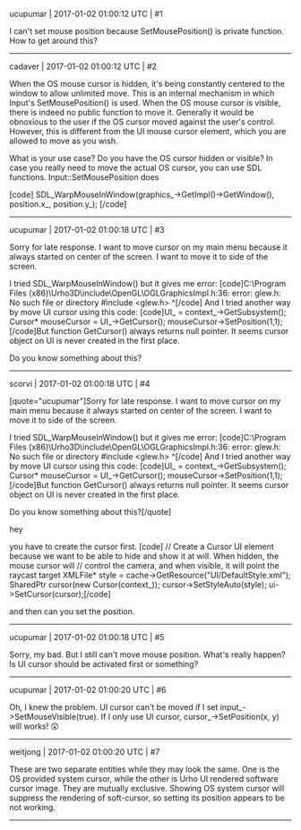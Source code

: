 ucupumar | 2017-01-02 01:00:12 UTC | #1

I can't set mouse position because SetMousePosition() is private function. 
How to get around this?

-------------------------

cadaver | 2017-01-02 01:00:12 UTC | #2

When the OS mouse cursor is hidden, it's being constantly centered to the window to allow unlimited move. This is an internal mechanism in which Input's SetMousePosition() is used.
When the OS mouse cursor is visible, there is indeed no public function to move it. Generally it would be obnoxious to the user if the OS cursor moved against the user's control.
However, this is different from the UI mouse cursor element, which you are allowed to move as you wish.

What is your use case? Do you have the OS cursor hidden or visible? In case you really need to move the actual OS cursor, you can use SDL functions. Input::SetMousePosition does

[code]
    SDL_WarpMouseInWindow(graphics_->GetImpl()->GetWindow(), position.x_, position.y_);
[/code]

-------------------------

ucupumar | 2017-01-02 01:00:18 UTC | #3

Sorry for late response.
I want to move cursor on my main menu because it always started on center of the screen. I want to move it to side of the screen.

I tried SDL_WarpMouseInWindow() but it gives me error:
[code]C:\Program Files (x86)\Urho3D\include\OpenGL\OGLGraphicsImpl.h:36: error: glew.h: No such file or directory
 #include <glew.h>
                  ^[/code]
And I tried another way by move UI cursor using this code:
[code]UI_ = context_->GetSubsystem<UI>();
Cursor* mouseCursor = UI_->GetCursor();
mouseCursor->SetPosition(1,1);[/code]But function GetCursor() always returns null pointer. It seems cursor object on UI is never created in the first place.

Do you know something about this?

-------------------------

scorvi | 2017-01-02 01:00:18 UTC | #4

[quote="ucupumar"]Sorry for late response.
I want to move cursor on my main menu because it always started on center of the screen. I want to move it to side of the screen.

I tried SDL_WarpMouseInWindow() but it gives me error:
[code]C:\Program Files (x86)\Urho3D\include\OpenGL\OGLGraphicsImpl.h:36: error: glew.h: No such file or directory
 #include <glew.h>
                  ^[/code]
And I tried another way by move UI cursor using this code:
[code]UI_ = context_->GetSubsystem<UI>();
Cursor* mouseCursor = UI_->GetCursor();
mouseCursor->SetPosition(1,1);[/code]But function GetCursor() always returns null pointer. It seems cursor object on UI is never created in the first place.

Do you know something about this?[/quote]

hey 

you have to create the cursor first. 
[code] // Create a Cursor UI element because we want to be able to hide and show it at will. When hidden, the mouse cursor will
// control the camera, and when visible, it will point the raycast target
XMLFile* style = cache->GetResource<XMLFile>("UI/DefaultStyle.xml");
SharedPtr<Cursor> cursor(new Cursor(context_));
cursor->SetStyleAuto(style);
ui->SetCursor(cursor);[/code]

and then can you set the position.

-------------------------

ucupumar | 2017-01-02 01:00:18 UTC | #5

Sorry, my bad. But I still can't move mouse position. What's really happen?
Is UI cursor should be activated first or something?

-------------------------

ucupumar | 2017-01-02 01:00:20 UTC | #6

Oh, I knew the problem. UI cursor can't be moved if I set input_->SetMouseVisible(true).
If I only use UI cursor, cursor_->SetPosition(x, y) will works!  :astonished:

-------------------------

weitjong | 2017-01-02 01:00:20 UTC | #7

These are two separate entities while they may look the same. One is the OS provided system cursor,  while the other is Urho UI rendered software cursor image. They are mutually exclusive. Showing OS system cursor will suppress the rendering of soft-cursor,  so setting its position appears to be not working.

-------------------------

